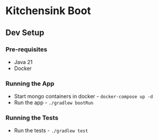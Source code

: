 # Kitchensink Boot

## Dev Setup

### Pre-requisites

- Java 21 
- Docker

### Running the App

- Start mongo containers in docker - `docker-compose up -d`
- Run the app - `./gradlew bootRun`

### Running the Tests

- Run the tests - `./gradlew test`